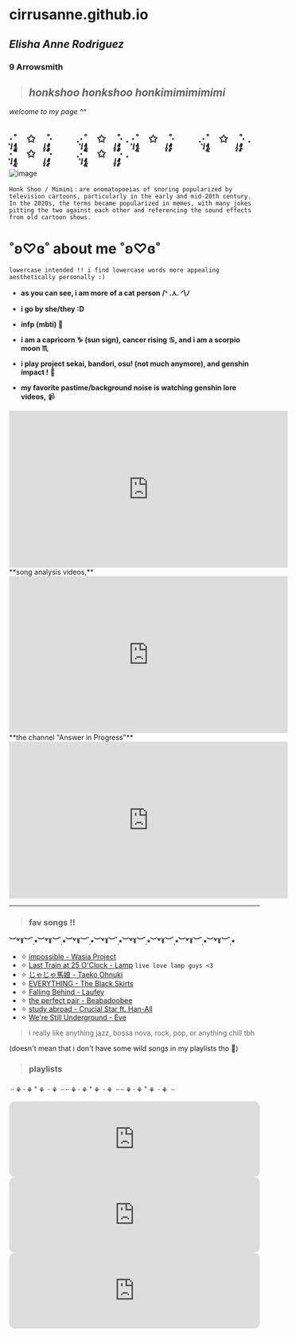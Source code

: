 # cirrusanne.github.io
## *Elisha Anne Rodriguez*
### **9 Arrowsmith**

> ## *honkshoo honkshoo honkimimimimimi*

*welcome to my page ^^*

·͙*̩̩͙˚̩̥̩̥*̩̩̥͙　✩　*̩̩̥͙˚̩̥̩̥*̩̩͙‧͙ 　　.·͙*̩̩͙˚̩̥̩̥*̩̩̥͙　✩　*̩̩̥͙˚̩̥̩̥*̩̩͙‧͙ . ·͙*̩̩͙˚̩̥̩̥*̩̩̥͙　✩　*̩̩̥͙˚̩̥̩̥*̩̩͙‧͙ 　　.·͙*̩̩͙˚̩̥̩̥*̩̩̥͙　✩　*̩̩̥͙˚̩̥̩̥*̩̩͙‧͙ . ·͙*̩̩͙˚̩̥̩̥*̩̩̥͙　✩　*̩̩̥͙˚̩̥̩̥*̩̩͙‧͙ 　　.·͙*̩̩͙˚̩̥̩̥*̩̩̥͙　✩　*̩̩̥͙˚̩̥̩̥*̩̩͙‧͙ .
---
![image](https://external-preview.redd.it/nq-QgCQANY2WLPh6s3-rrWGwipp71ajbZ0HpjpHkOqo.png?format=pjpg&auto=webp&s=3b394cd47a51f23e35a6eee090f91d089eb02d4b)

`Honk Shoo / Mimimi`
: `are onomatopoeias of snoring popularized by television cartoons, particularly in the early and mid-20th century. In the 2020s, the terms became popularized in memes, with many jokes pitting the two against each other and referencing the sound effects from old cartoon shows.`

# **˚ʚ♡ɞ˚ about me ˚ʚ♡ɞ˚**
`lowercase intended !! i find lowercase words more appealing aesthetically personally :)`

- **as you can see, i am more of a cat person /ᐠ .⋏. ᐟ\ﾉ**

- **i go by she/they :D**

- **infp (mbti) 🌼**

- **i am a capricorn ♑ (sun sign), cancer rising ♋, and i am a scorpio moon ♏**

- **i play project sekai, bandori, osu! (not much anymore), and genshin impact !** 🎲

- **my favorite pastime/background noise is watching genshin lore videos,** 📹

<iframe width="560" height="315" src="https://www.youtube.com/embed/r8e6xqxL0h4" title="YouTube video player" frameborder="0" allow="accelerometer; autoplay; clipboard-write; encrypted-media; gyroscope; picture-in-picture; web-share" allowfullscreen></iframe>
**song analysis videos,**
<iframe width="560" height="315" src="https://www.youtube.com/embed/uVAGjfFmFkw" title="YouTube video player" frameborder="0" allow="accelerometer; autoplay; clipboard-write; encrypted-media; gyroscope; picture-in-picture; web-share" allowfullscreen></iframe>
**the channel "Answer in Progress"**
<iframe width="560" height="315" src="https://www.youtube.com/embed/13zqeZdyQiM" title="YouTube video player" frameborder="0" allow="accelerometer; autoplay; clipboard-write; encrypted-media; gyroscope; picture-in-picture; web-share" allowfullscreen></iframe>

---
> ### **fav songs !!**
 **︶꒷꒦︶ ๋࣭ ⭑︶꒷꒦︶ ๋࣭ ⭑︶꒷꒦︶ ๋࣭ ⭑︶꒷꒦︶ ๋࣭ ⭑︶꒷꒦︶ ๋࣭ ⭑︶꒷꒦︶ ๋࣭ ⭑︶꒷꒦︶ ๋࣭ ⭑︶꒷꒦︶ ๋࣭ ⭑**
- ✧ [impossible - Wasia Project](https://www.youtube.com/watch?v=9o94oEX3od8)
- ✧ [Last Train at 25 O'Clock - Lamp](https://www.youtube.com/watch?v=yDOx_Duc498)
`live love lamp guys <3`
- ✧ [じゃじゃ馬娘 - Taeko Ohnuki](https://youtu.be/3rHObjo2Bu4?list=PLP1lC0FnuI0KTPg1PB1yXaRRt6NhkVRZE)
- ✧ [EVERYTHING - The Black Skirts](https://www.youtube.com/watch?v=ITnT4L988G0)
- ✧ [Falling Behind - Laufey](https://youtu.be/Ej8RhiSv2-4)
- ✧ [the perfect pair - Beabadoobee](https://www.youtube.com/watch?v=HwtEBQiuX-c)
- ✧ [study abroad - Crucial Star ft. Han-All](https://youtu.be/IEFcJXRd6Ek)
- ✧ [We're Still Underground - Eve](https://www.youtube.com/watch?v=nBteO-bU78Y)

> i really like anything jazz, bossa nova, rock, pop, or anything chill tbh

(doesn't mean that i don't have some wild songs in my playlists tho 👀)

> ### **playlists**
᠃ ⚘᠂ ⚘ ˚ ⚘ ᠂ ⚘ ᠃᠃ ⚘᠂ ⚘ ˚ ⚘ ᠂ ⚘ ᠃᠃ ⚘᠂ ⚘ ˚ ⚘ ᠂ ⚘ ᠃
<iframe style="border-radius:12px" src="https://open.spotify.com/embed/playlist/5DazOJHBr1RnENKW8b8HZM?utm_source=generator" width="100%" height="152" frameBorder="0" allowfullscreen="" allow="autoplay; clipboard-write; encrypted-media; fullscreen; picture-in-picture" loading="lazy"></iframe>

<iframe style="border-radius:12px" src="https://open.spotify.com/embed/playlist/1dNzL37R70yEMKa8tsoman?utm_source=generator" width="100%" height="152" frameBorder="0" allowfullscreen="" allow="autoplay; clipboard-write; encrypted-media; fullscreen; picture-in-picture" loading="lazy"></iframe>

<iframe style="border-radius:12px" src="https://open.spotify.com/embed/playlist/0Pajk5IRjlupkIIeXtANMM?utm_source=generator&theme=0" width="100%" height="152" frameBorder="0" allowfullscreen="" allow="autoplay; clipboard-write; encrypted-media; fullscreen; picture-in-picture" loading="lazy"></iframe>
